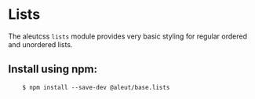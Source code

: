 # Lists

The aleutcss `lists` module provides very basic styling for regular ordered and
unordered lists.



## Install using npm:

```shell
    $ npm install --save-dev @aleut/base.lists
```
